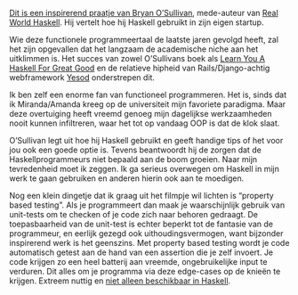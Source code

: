 <!--
title: Haskell buiten de universiteitsmuren
categories: nederlands, programming
-->
[Dit is een inspirerend praatje van Bryan O’Sullivan](http://www.youtube.com/watch?v=ZR3Jirqk6W8), mede-auteur van [Real World Haskell](http://book.realworldhaskell.org/). Hij vertelt hoe hij Haskell gebruikt in zijn eigen startup.  

Wie deze functionele programmeertaal de laatste jaren gevolgd heeft, zal het zijn opgevallen dat het langzaam de academische niche aan het uitklimmen is. Het succes van zowel O’Sullivans boek als [Learn You A Haskell For Great Good](http://learnyouahaskell.com/) en de relatieve hipheid van Rails/Django-achtig webframework [Yesod](http://twit.tv/show/floss-weekly/236) onderstrepen dit.

Ik ben zelf een enorme fan van functioneel programmeren. Het is, sinds dat ik Miranda/Amanda kreeg op de universiteit mijn favoriete paradigma. Maar deze overtuiging heeft vreemd genoeg mijn dagelijkse werkzaamheden nooit kunnen infiltreren, waar het tot op vandaag OOP is dat de klok slaat.

O’Sullivan legt uit hoe hij Haskell gebruikt en geeft handige tips of het voor jou ook een goede optie is. Tevens beantwoordt hij de zorgen dat de Haskellprogrammeurs niet bepaald aan de boom groeien. Naar mijn tevredenheid moet ik zeggen. Ik ga serieus overwegen om Haskell in mijn werk te gaan gebruiken en anderen hierin ook aan te moedigen.

Nog een klein dingetje dat ik graag uit het filmpje wil lichten is “property based testing”. Als je programmeert dan maak je waarschijnlijk gebruik van unit-tests om te checken of je code zich naar behoren gedraagt. De toepasbaarheid van de unit-test is echter beperkt tot de fantasie van de programmeur, en eerlijk gezegd ook uithoudingsvermogen, want bijzonder inspirerend werk is het geenszins. Met property based testing wordt je code automatisch getest aan de hand van een assertion die je zelf invoert. Je code krijgen zo een heel batterij aan vreemde, ongebruikelijke input te verduren. Dit alles om je programma via deze edge-cases op de knieën te krijgen. Extreem nuttig en [niet alleen beschikbaar in Haskell](http://en.wikipedia.org/wiki/QuickCheck).
